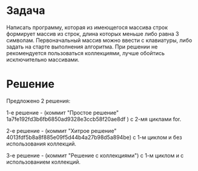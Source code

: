 # Задача
Написать программу, которая из имеющегося массива строк формирует массив из строк, длина которых меньше либо равна 3 символам. Первоначальный массив можно ввести с клавиатуры, либо задать на старте выполнения алгоритма. При решении не рекомендуется пользоваться коллекциями, лучше обойтись исключительно массивами.

# Решение

Предложено 2 решения: 

1-е решение - (коммит "Простое решение" 1a7fe192fd3b6fb6850ad9328e3ccb58f20ae8df ) с 2-мя циклами for.

2-е решение - (коммит "Хитрое решение" 4013fdf5b8a8f885e09f5d44b4a27b98d5a894be) с 1-м циклом и без использования коллекций.

3-е решение - (коммит "Решение с коллекциями") с 1-м циклом и с использованием коллекций.